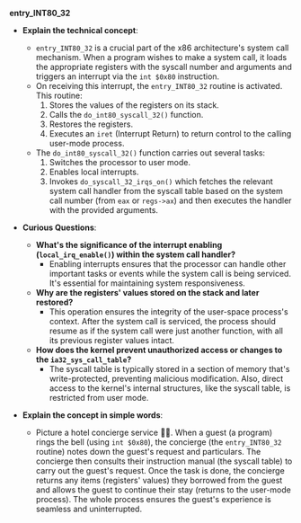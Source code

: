 **entry_INT80_32**
- **Explain the technical concept**:
  - `entry_INT80_32` is a crucial part of the x86 architecture's system call mechanism. When a program wishes to make a system call, it loads the appropriate registers with the syscall number and arguments and triggers an interrupt via the `int $0x80` instruction.
  - On receiving this interrupt, the `entry_INT80_32` routine is activated. This routine:
    1. Stores the values of the registers on its stack.
    2. Calls the `do_int80_syscall_32()` function.
    3. Restores the registers.
    4. Executes an `iret` (Interrupt Return) to return control to the calling user-mode process.
  - The `do_int80_syscall_32()` function carries out several tasks:
    1. Switches the processor to user mode.
    2. Enables local interrupts.
    3. Invokes `do_syscall_32_irqs_on()` which fetches the relevant system call handler from the syscall table based on the system call number (from `eax` or `regs->ax`) and then executes the handler with the provided arguments.

- **Curious Questions**:
  - **What's the significance of the interrupt enabling (`local_irq_enable()`) within the system call handler?**
    - Enabling interrupts ensures that the processor can handle other important tasks or events while the system call is being serviced. It's essential for maintaining system responsiveness.
  - **Why are the registers' values stored on the stack and later restored?**
    - This operation ensures the integrity of the user-space process's context. After the system call is serviced, the process should resume as if the system call were just another function, with all its previous register values intact.
  - **How does the kernel prevent unauthorized access or changes to the `ia32_sys_call_table`?**
    - The syscall table is typically stored in a section of memory that's write-protected, preventing malicious modification. Also, direct access to the kernel's internal structures, like the syscall table, is restricted from user mode.

- **Explain the concept in simple words**:
  - Picture a hotel concierge service 🏨🔔. When a guest (a program) rings the bell (using `int $0x80`), the concierge (the `entry_INT80_32` routine) notes down the guest's request and particulars. The concierge then consults their instruction manual (the syscall table) to carry out the guest's request. Once the task is done, the concierge returns any items (registers' values) they borrowed from the guest and allows the guest to continue their stay (returns to the user-mode process). The whole process ensures the guest's experience is seamless and uninterrupted.
